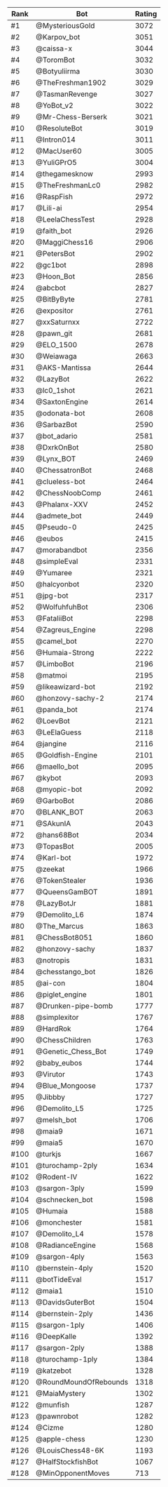 Rank|Bot|Rating
---|---|---
#1|@MysteriousGold|3072
#2|@Karpov_bot|3051
#3|@caissa-x|3044
#4|@ToromBot|3032
#5|@Botyuliirma|3030
#6|@TheFreshman1902|3029
#7|@TasmanRevenge|3027
#8|@YoBot_v2|3022
#9|@Mr-Chess-Berserk|3021
#10|@ResoluteBot|3019
#11|@Intron014|3011
#12|@MacUser60|3005
#13|@YuliGPrO5|3004
#14|@thegamesknow|2993
#15|@TheFreshmanLc0|2982
#16|@RaspFish|2972
#17|@Lili-ai|2954
#18|@LeelaChessTest|2928
#19|@faith_bot|2926
#20|@MaggiChess16|2906
#21|@PetersBot|2902
#22|@gc1bot|2898
#23|@Hoon_Bot|2856
#24|@abcbot|2827
#25|@BitByByte|2781
#26|@expositor|2761
#27|@xxSaturnxx|2722
#28|@pawn_git|2681
#29|@ELO_1500|2678
#30|@Weiawaga|2663
#31|@AKS-Mantissa|2644
#32|@LazyBot|2622
#33|@lc0_1shot|2621
#34|@SaxtonEngine|2614
#35|@odonata-bot|2608
#36|@SarbazBot|2590
#37|@bot_adario|2581
#38|@DxrkOnBot|2580
#39|@Lynx_BOT|2469
#40|@ChessatronBot|2468
#41|@clueless-bot|2464
#42|@ChessNoobComp|2461
#43|@Phalanx-XXV|2452
#44|@admete_bot|2449
#45|@Pseudo-0|2425
#46|@eubos|2415
#47|@morabandbot|2356
#48|@simpleEval|2331
#49|@Yumaree|2321
#50|@halcyonbot|2320
#51|@jpg-bot|2317
#52|@WolfuhfuhBot|2306
#53|@FataliiBot|2298
#54|@Zagreus_Engine|2298
#55|@camel_bot|2270
#56|@Humaia-Strong|2222
#57|@LimboBot|2196
#58|@matmoi|2195
#59|@likeawizard-bot|2192
#60|@honzovy-sachy-2|2174
#61|@panda_bot|2174
#62|@LoevBot|2121
#63|@LeElaGuess|2118
#64|@jangine|2116
#65|@Goldfish-Engine|2101
#66|@maello_bot|2095
#67|@kybot|2093
#68|@myopic-bot|2092
#69|@GarboBot|2086
#70|@BLANK_BOT|2063
#71|@SAkunIA|2043
#72|@hans68Bot|2034
#73|@TopasBot|2005
#74|@Karl-bot|1972
#75|@zeekat|1966
#76|@TokenStealer|1936
#77|@QueensGamBOT|1891
#78|@LazyBotJr|1881
#79|@Demolito_L6|1874
#80|@The_Marcus|1863
#81|@ChessBot8051|1860
#82|@honzovy-sachy|1837
#83|@notropis|1831
#84|@chesstango_bot|1826
#85|@ai-con|1804
#86|@piglet_engine|1801
#87|@Drunken-pipe-bomb|1777
#88|@simplexitor|1767
#89|@HardRok|1764
#90|@ChessChildren|1763
#91|@Genetic_Chess_Bot|1749
#92|@baby_eubos|1744
#93|@Virutor|1743
#94|@Blue_Mongoose|1737
#95|@Jibbby|1727
#96|@Demolito_L5|1725
#97|@melsh_bot|1706
#98|@maia9|1671
#99|@maia5|1670
#100|@turkjs|1667
#101|@turochamp-2ply|1634
#102|@Rodent-IV|1622
#103|@sargon-3ply|1599
#104|@schnecken_bot|1598
#105|@Humaia|1588
#106|@monchester|1581
#107|@Demolito_L4|1578
#108|@RadianceEngine|1568
#109|@sargon-4ply|1563
#110|@bernstein-4ply|1520
#111|@botTideEval|1517
#112|@maia1|1510
#113|@DavidsGuterBot|1504
#114|@bernstein-2ply|1436
#115|@sargon-1ply|1406
#116|@DeepKalle|1392
#117|@sargon-2ply|1388
#118|@turochamp-1ply|1384
#119|@katzebot|1328
#120|@RoundMoundOfRebounds|1318
#121|@MaiaMystery|1302
#122|@munfish|1287
#123|@pawnrobot|1282
#124|@Cizme|1280
#125|@apple-chess|1230
#126|@LouisChess48-6K|1193
#127|@HalfStockfishBot|1067
#128|@MinOpponentMoves|713
